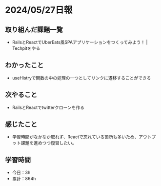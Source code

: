 # 2024/05/27日報
## 取り組んだ課題一覧
- RailsとReactでUberEats風SPAアプリケーションをつくってみよう！ | Techpitをやる

## わかったこと
- useHistryで関数の中の処理の一つとしてリンクに遷移することができる

## 次やること
- RailsとReactでtwitterクローンを作る

## 感じたこと
- 学習時間がなかなか取れず、Reactで忘れている箇所も多いため、アウトプット課題を進めつつ復習したい。

## 学習時間
- 今日：3h
- 累計：864h

